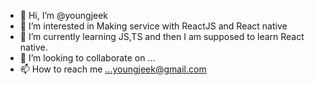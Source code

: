 - 👋 Hi, I’m @youngjeek
- 👀 I’m interested in Making service with ReactJS and React native
- 🌱 I’m currently learning JS,TS and then I am supposed to learn React native.
- 💞️ I’m looking to collaborate on ...
- 📫 How to reach me ...youngjeek@gmail.com

<!---
youngjeek/youngjeek is a ✨ special ✨ repository because its `README.md` (this file) appears on your GitHub profile.
You can click the Preview link to take a look at your changes.
--->
